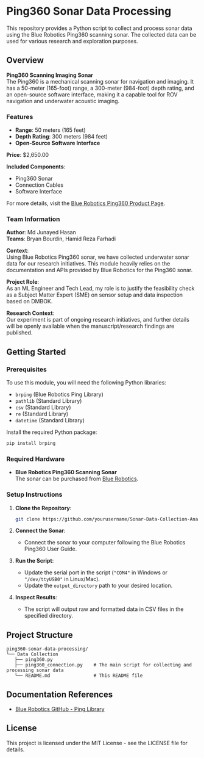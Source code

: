 
# Ping360 Sonar Data Processing

This repository provides a Python script to collect and process sonar data using the Blue Robotics Ping360 scanning sonar. The collected data can be used for various research and exploration purposes.

## Overview

**Ping360 Scanning Imaging Sonar**  
The Ping360 is a mechanical scanning sonar for navigation and imaging. It has a 50-meter (165-foot) range, a 300-meter (984-foot) depth rating, and an open-source software interface, making it a capable tool for ROV navigation and underwater acoustic imaging.

### Features
- **Range**: 50 meters (165 feet)
- **Depth Rating**: 300 meters (984 feet)
- **Open-Source Software Interface**

**Price**: $2,650.00

**Included Components**:
- Ping360 Sonar
- Connection Cables
- Software Interface

For more details, visit the [Blue Robotics Ping360 Product Page](https://bluerobotics.com/store/sensors-sonar-cameras/sonar/ping360-sensor-r1-rp/).

### Team Information

**Author**: Md Junayed Hasan  
**Teams**: Bryan Bourdin, Hamid Reza Farhadi

**Context**:  
Using Blue Robotics Ping360 sonar, we have collected underwater sonar data for our research initiatives. This module heavily relies on the documentation and APIs provided by Blue Robotics for the Ping360 sonar.

**Project Role**:  
As an ML Engineer and Tech Lead, my role is to justify the feasibility check as a Subject Matter Expert (SME) on sensor setup and data inspection based on DMBOK.

**Research Context**:  
Our experiment is part of ongoing research initiatives, and further details will be openly available when the manuscript/research findings are published.

## Getting Started

### Prerequisites

To use this module, you will need the following Python libraries:

- `brping` (Blue Robotics Ping Library)
- `pathlib` (Standard Library)
- `csv` (Standard Library)
- `re` (Standard Library)
- `datetime` (Standard Library)

Install the required Python package:

```bash
pip install brping
```

### Required Hardware
- **Blue Robotics Ping360 Scanning Sonar**  
  The sonar can be purchased from [Blue Robotics](https://bluerobotics.com/store/sensors-sonar-cameras/sonar/ping360-sensor-r1-rp/).

### Setup Instructions

1. **Clone the Repository**:
    ```bash
    git clone https://github.com/yourusername/Sonar-Data-Collection-Analysis-AI-Ping360-Bluerobotics.git
    ```

2. **Connect the Sonar**:
   - Connect the sonar to your computer following the Blue Robotics Ping360 User Guide.

3. **Run the Script**:
   - Update the serial port in the script (`"COM4"` in Windows or `"/dev/ttyUSB0"` in Linux/Mac).
   - Update the `output_directory` path to your desired location.


4. **Inspect Results**:
   - The script will output raw and formatted data in CSV files in the specified directory.

## Project Structure

```
ping360-sonar-data-processing/
└── Data Collection
   ├── ping360.py
   ├── ping360_connection.py    # The main script for collecting and processing sonar data
   └── README.md                # This README file
```

## Documentation References
- [Blue Robotics GitHub - Ping Library](https://github.com/bluerobotics/ping-python)

## License

This project is licensed under the MIT License - see the LICENSE file for details.
